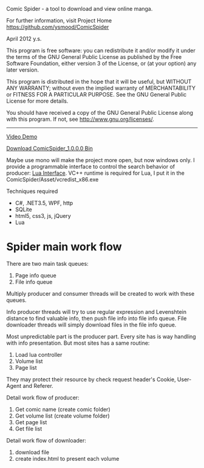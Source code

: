 Comic Spider - a tool to download and view online manga.

For further information, visit Project Home https://github.com/ysmood/ComicSpider

April 2012 y.s.

This program is free software: you can redistribute it and/or modify 
it under the terms of the GNU General Public License as published by 
the Free Software Foundation, either version 3 of the License, or 
(at your option) any later version. 

This program is distributed in the hope that it will be useful, 
but WITHOUT ANY WARRANTY; without even the implied warranty of 
MERCHANTABILITY or FITNESS FOR A PARTICULAR PURPOSE. See the 
GNU General Public License for more details. 

You should have received a copy of the GNU General Public License 
along with this program. If not, see http://www.gnu.org/licenses/.

**************************************************************************************************************

[Video Demo](http://player.youku.com/player.php/sid/XMzgwNzk1NjIw/v.swf)

[Download ComicSpider_1.0.0.0 Bin](https://github.com/downloads/ysmood/ComicSpider/ComicSpider_1.0.0.0.zip)

Maybe use mono will make the project more open, but now windows only.
I provide a programmable interface to control the search behavior of producer: [Lua Interface](http://luaforge.net/projects/luainterface/).
VC++ runtime is required for Lua, I put it in the ComicSpider/Asset/vcredist_x86.exe

Techniques required

* C#, .NET3.5, WPF, http
* SQLite
* html5, css3, js, jQuery
* Lua

# Spider main work flow
There are two main task queues:

1. Page info queue
2. File info queue

Multiply producer and consumer threads will be created to work with these queues.

Info producer threads will try to use regular expression and Levenshtein distance to find valuable info,
then push file info into file info queue.
File downloader threads will simply download files in the file info queue.

Most unpredictable part is the producer part. Every site has is way handling with info presentation.
But most sites has a same routine:

1. Load lua controller
2. Volume list
3. Page list

They may protect their resource by check request header's Cookie, User-Agent and Referer.


Detail work flow of producer:

1. Get comic name (create comic folder)
2. Get volume list (create volume folder)
3. Get page list
4. Get file list

Detail work flow of downloader:

1. download file
2. create index.html to present each volume
